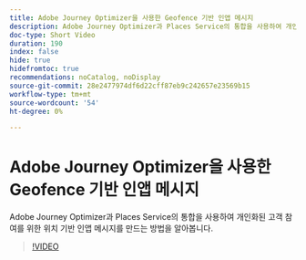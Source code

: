 ```yaml
---
title: Adobe Journey Optimizer을 사용한 Geofence 기반 인앱 메시지
description: Adobe Journey Optimizer과 Places Service의 통합을 사용하여 개인화된 고객 참여를 위한 위치 기반 인앱 메시지를 만드는 방법을 알아봅니다.
doc-type: Short Video
duration: 190
index: false
hide: true
hidefromtoc: true
recommendations: noCatalog, noDisplay
source-git-commit: 28e2477974df6d22cff87eb9c242657e23569b15
workflow-type: tm+mt
source-wordcount: '54'
ht-degree: 0%

---
```



# Adobe Journey Optimizer을 사용한 Geofence 기반 인앱 메시지

Adobe Journey Optimizer과 Places Service의 통합을 사용하여 개인화된 고객 참여를 위한 위치 기반 인앱 메시지를 만드는 방법을 알아봅니다.

<!-- 72_S522_3442522_189_geofencebased-inapp-messaging-with-adobe-journey-optimizer -->
>[!VIDEO](https://video.tv.adobe.com/v/3460415/?learn=on&enablevpops=true&captions=kor)
